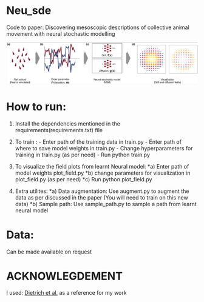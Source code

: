 # Neu_sde
Code to paper: Discovering mesoscopic descriptions of collective animal movement with neural stochastic modelling


![Pipeline](fig/pipeline.png)

# How to run:
1. Install the dependencies mentioned in the requirements(requirements.txt) file

2. To train :
        - Enter path of the training data in train.py
        - Enter path of where to save model weights in train.py
        - Change hyperparameters for training in train.py (as per need)
        - Run python train.py

3. To visualize the field plots from learnt Neural model:
                                *a) Enter path of model weights plot_field.py
                                *b) change parameters for visualization in plot_field.py (as per need)
                                *c) Run python plot_field.py

4. Extra utilites:
        *a) Data augmentation: Use augment.py to augment the data as per discussed in the paper (You will need to train on this new data)
        *b) Sample path: Use sample_path.py to sample a path from learnt neural model



# Data:
Can be made available on request

# ACKNOWLEGDEMENT
I used: [Dietrich et al.](https://gitlab.com/felix.dietrich/sde-identification/-/tree/master/) as a reference for my work
